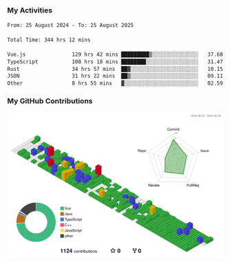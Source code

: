 ### My Activities

<!--START_SECTION:waka-->

```txt
From: 25 August 2024 - To: 25 August 2025

Total Time: 344 hrs 12 mins

Vue.js               129 hrs 42 mins █████████▒░░░░░░░░░░░░░░░   37.68 %
TypeScript           108 hrs 18 mins ████████░░░░░░░░░░░░░░░░░   31.47 %
Rust                 34 hrs 57 mins  ██▓░░░░░░░░░░░░░░░░░░░░░░   10.15 %
JSON                 31 hrs 22 mins  ██▒░░░░░░░░░░░░░░░░░░░░░░   09.11 %
Other                8 hrs 55 mins   ▓░░░░░░░░░░░░░░░░░░░░░░░░   02.59 %
```

<!--END_SECTION:waka-->

### My GitHub Contributions

![](./profile-3d-contrib/profile-gitblock.svg)
